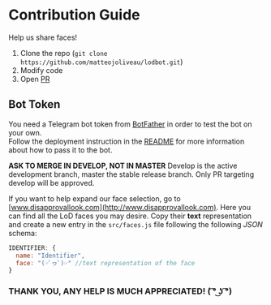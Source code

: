 # Contribution Guide
Help us share faces!   
1. Clone the repo (`git clone https://github.com/matteojoliveau/lodbot.git`)
2. Modify code
3. Open [PR](https://github.com/MatteoJoliveau/lodbot/pulls)

## Bot Token
You need a Telegram bot token from [BotFather](https://t.me/BotFather) in order to test the bot on your own.  
Follow the deployment instruction in the [README](README.md#run) for more information about how
to pass it to the bot.

**ASK TO MERGE IN DEVELOP, NOT IN MASTER**
Develop is the active development branch, master the stable release branch. Only PR targeting develop will be approved.     

If you want to help expand our face selection, go to [www.disapprovallook.com](http://www.disapprovallook.com). Here you can find
all the LoD faces you may desire. Copy their **text** representation and create a new entry in the `src/faces.js` file following the following *JSON* schema:   
```javascript
IDENTIFIER: {
  name: "Identifier",
  face: "(☞ﾟヮﾟ)☞" //text representation of the face
}
```

### THANK YOU, ANY HELP IS MUCH APPRECIATED! ( ͡° ͜ʖ ͡°)

